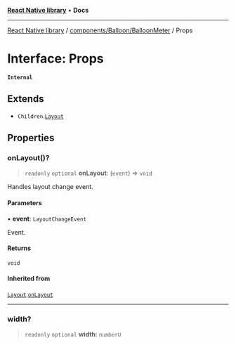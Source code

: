 [**React Native library**](../../../../index.md) • **Docs**

***

[React Native library](../../../../modules.md) / [components/Balloon/BalloonMeter](../index.md) / Props

# Interface: Props

**`Internal`**

## Extends

- `Children`.[`Layout`](../../../../types/CommonNativeProps/interfaces/Layout.md)

## Properties

### onLayout()?

> `readonly` `optional` **onLayout**: (`event`) => `void`

Handles layout change event.

#### Parameters

• **event**: `LayoutChangeEvent`

Event.

#### Returns

`void`

#### Inherited from

[`Layout`](../../../../types/CommonNativeProps/interfaces/Layout.md).[`onLayout`](../../../../types/CommonNativeProps/interfaces/Layout.md#onlayout)

***

### width?

> `readonly` `optional` **width**: `numberU`
